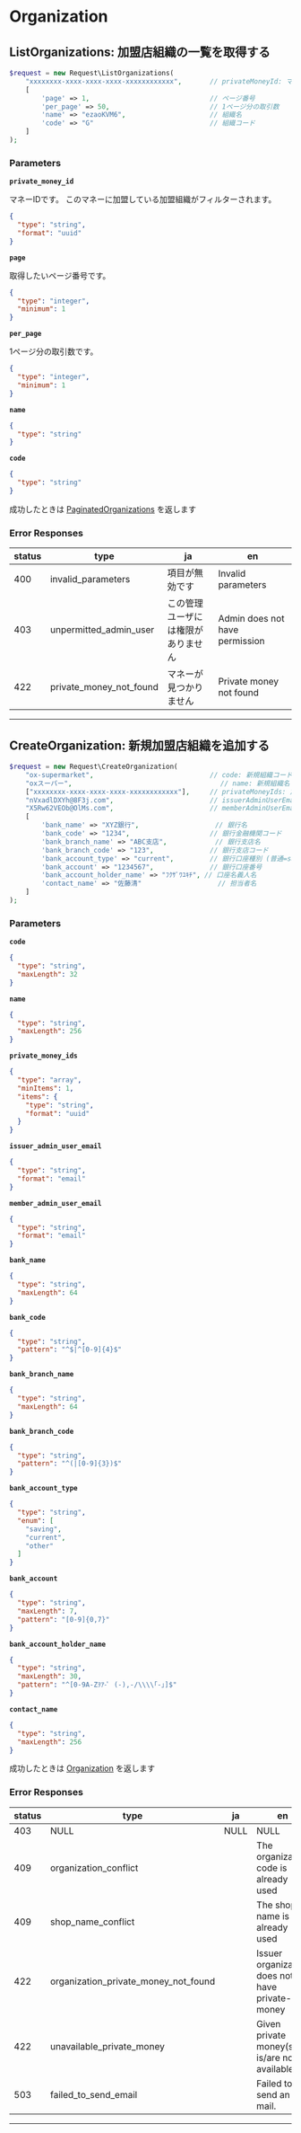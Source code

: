 # Organization

<a name="list-organizations"></a>
## ListOrganizations: 加盟店組織の一覧を取得する

```PHP
$request = new Request\ListOrganizations(
    "xxxxxxxx-xxxx-xxxx-xxxx-xxxxxxxxxxxx",       // privateMoneyId: マネーID
    [
        'page' => 1,                              // ページ番号
        'per_page' => 50,                         // 1ページ分の取引数
        'name' => "ezaoKVM6",                     // 組織名
        'code' => "G"                             // 組織コード
    ]
);
```



### Parameters
**`private_money_id`** 
  

マネーIDです。
このマネーに加盟している加盟組織がフィルターされます。

```json
{
  "type": "string",
  "format": "uuid"
}
```

**`page`** 
  

取得したいページ番号です。

```json
{
  "type": "integer",
  "minimum": 1
}
```

**`per_page`** 
  

1ページ分の取引数です。

```json
{
  "type": "integer",
  "minimum": 1
}
```

**`name`** 
  


```json
{
  "type": "string"
}
```

**`code`** 
  


```json
{
  "type": "string"
}
```



成功したときは
[PaginatedOrganizations](./responses.md#paginated-organizations)
を返します

### Error Responses
|status|type|ja|en|
|---|---|---|---|
|400|invalid_parameters|項目が無効です|Invalid parameters|
|403|unpermitted_admin_user|この管理ユーザには権限がありません|Admin does not have permission|
|422|private_money_not_found|マネーが見つかりません|Private money not found|



---


<a name="create-organization"></a>
## CreateOrganization: 新規加盟店組織を追加する

```PHP
$request = new Request\CreateOrganization(
    "ox-supermarket",                             // code: 新規組織コード
    "oxスーパー",                                     // name: 新規組織名
    ["xxxxxxxx-xxxx-xxxx-xxxx-xxxxxxxxxxxx"],     // privateMoneyIds: 加盟店組織で有効にするマネーIDの配列
    "nVxadlDXYh@8F3j.com",                        // issuerAdminUserEmail: 発行体担当者メールアドレス
    "X5Rw62VEOb@OlMs.com",                        // memberAdminUserEmail: 新規組織担当者メールアドレス
    [
        'bank_name' => "XYZ銀行",                   // 銀行名
        'bank_code' => "1234",                    // 銀行金融機関コード
        'bank_branch_name' => "ABC支店",            // 銀行支店名
        'bank_branch_code' => "123",              // 銀行支店コード
        'bank_account_type' => "current",         // 銀行口座種別 (普通=saving, 当座=current, その他=other)
        'bank_account' => "1234567",              // 銀行口座番号
        'bank_account_holder_name' => "ﾌｸｻﾞﾜﾕｷﾁ", // 口座名義人名
        'contact_name' => "佐藤清"                   // 担当者名
    ]
);
```



### Parameters
**`code`** 
  


```json
{
  "type": "string",
  "maxLength": 32
}
```

**`name`** 
  


```json
{
  "type": "string",
  "maxLength": 256
}
```

**`private_money_ids`** 
  


```json
{
  "type": "array",
  "minItems": 1,
  "items": {
    "type": "string",
    "format": "uuid"
  }
}
```

**`issuer_admin_user_email`** 
  


```json
{
  "type": "string",
  "format": "email"
}
```

**`member_admin_user_email`** 
  


```json
{
  "type": "string",
  "format": "email"
}
```

**`bank_name`** 
  


```json
{
  "type": "string",
  "maxLength": 64
}
```

**`bank_code`** 
  


```json
{
  "type": "string",
  "pattern": "^$|^[0-9]{4}$"
}
```

**`bank_branch_name`** 
  


```json
{
  "type": "string",
  "maxLength": 64
}
```

**`bank_branch_code`** 
  


```json
{
  "type": "string",
  "pattern": "^(|[0-9]{3})$"
}
```

**`bank_account_type`** 
  


```json
{
  "type": "string",
  "enum": [
    "saving",
    "current",
    "other"
  ]
}
```

**`bank_account`** 
  


```json
{
  "type": "string",
  "maxLength": 7,
  "pattern": "[0-9]{0,7}"
}
```

**`bank_account_holder_name`** 
  


```json
{
  "type": "string",
  "maxLength": 30,
  "pattern": "^[0-9A-Zｦｱ-ﾟ (-),-/\\\\｢-｣]$"
}
```

**`contact_name`** 
  


```json
{
  "type": "string",
  "maxLength": 256
}
```



成功したときは
[Organization](./responses.md#organization)
を返します

### Error Responses
|status|type|ja|en|
|---|---|---|---|
|403|NULL|NULL|NULL|
|409|organization_conflict||The organization code is already used|
|409|shop_name_conflict||The shop name is already used|
|422|organization_private_money_not_found||Issuer organization does not have private-money|
|422|unavailable_private_money||Given private money(s) is/are not available|
|503|failed_to_send_email||Failed to send an E-mail.|



---



